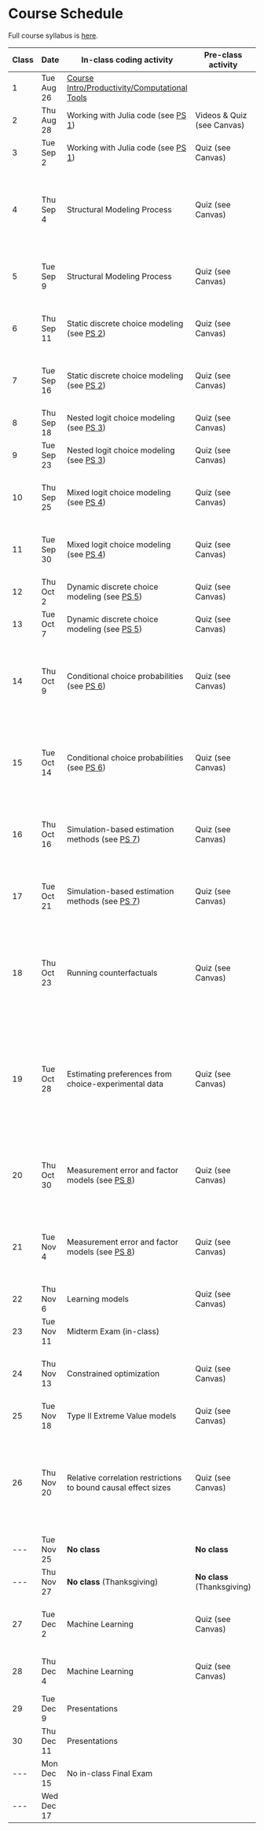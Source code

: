 # Course Schedule

Full course syllabus is [here](https://raw.githack.com/OU-PhD-Econometrics/fall-2025/master/Syllabus.pdf).

| **Class**  | **Date**  | **In-class coding activity**  | **Pre-class activity** | **Reference Materials** | **Other Items Due** |
|----- |----------  |-------------------------- |------------------------  |-------- |-------- |
|  1 | Tue Aug 26 | [Course Intro/Productivity/Computational Tools](https://raw.githack.com/OU-PhD-Econometrics/fall-2025/master/LectureNotes/01-Productivity/01slides.html) |                            | [Slides: Julia reference](https://raw.githack.com/OU-PhD-Econometrics/fall-2025/master/LectureNotes/00-JuliaTips/00slides.html#1)  | |
|  2 | Thu Aug 28 | Working with Julia code (see [PS 1](https://raw.githack.com/OU-PhD-Econometrics/fall-2025/master/ProblemSets/PS1-julia-intro/PS1.pdf))                   | Videos & Quiz (see Canvas) | [Slides: Clean Code](https://raw.githack.com/OU-PhD-Econometrics/fall-2025/master/LectureNotes/01a-CleanCode/01aslides.html#1)  |   |
|  3 | Tue Sep  2 | Working with Julia code (see [PS 1](https://raw.githack.com/OU-PhD-Econometrics/fall-2025/master/ProblemSets/PS1-julia-intro/PS1.pdf))                   | Quiz (see Canvas) | [Slides: Clean Code](https://raw.githack.com/OU-PhD-Econometrics/fall-2025/master/LectureNotes/01a-CleanCode/01aslides.html#1)  |   |
|  4 | Thu Sep  4 | Structural Modeling Process                                                                                                                              | Quiz (see Canvas) | [Slides: What is structural modeling?](https://raw.githack.com/OU-PhD-Econometrics/fall-2025/master/LectureNotes/02-IntroStructuralModels/02slides.html); [Lewbel (2019)](https://doi.org/10.1257/jel.20181361) Sections 1, beginning of Section 5, and 5.1  |   |
|  5 | Tue Sep  9 | Structural Modeling Process                                                                                                                              | Quiz (see Canvas) | [Slides: Structural modeling process](https://raw.githack.com/OU-PhD-Econometrics/fall-2025/master/LectureNotes/03-StructuralWorkflow/03slides.html); [Keane YouTube talk](https://www.youtube.com/watch?v=0hazaPBAYWE) |   |   |
|  6 | Thu Sep 11 | Static discrete choice modeling (see [PS 2](https://raw.githack.com/OU-PhD-Econometrics/fall-2025/master/ProblemSets/PS2-optimization-intro/PS2.pdf))    | Quiz (see Canvas) | [Slides: Random Utility Models & Logit](https://raw.githack.com/OU-PhD-Econometrics/fall-2025/master/LectureNotes/04-StaticDiscreteChoice/04slides.html);  _Train_,  Ch. 1-2, 3.1-3.3, 3.7-3.8  |   |
|  7 | Tue Sep 16 | Static discrete choice modeling (see [PS 2](https://raw.githack.com/OU-PhD-Econometrics/fall-2025/master/ProblemSets/PS2-optimization-intro/PS2.pdf))    | Quiz (see Canvas) | [Slides: Random Utility Models & Logit](https://raw.githack.com/OU-PhD-Econometrics/fall-2025/master/LectureNotes/04-StaticDiscreteChoice/04slides.html);  _Train_,  Ch. 1-2, 3.1-3.3, 3.7-3.8  |   |
|  8 | Thu Sep 18 | Nested logit choice modeling (see [PS 3](https://raw.githack.com/OU-PhD-Econometrics/fall-2025/master/ProblemSets/PS3-gev/PS3.pdf))                      | Quiz (see Canvas) | [Slides: GEV](https://raw.githack.com/OU-PhD-Econometrics/fall-2025/master/LectureNotes/05-GEV/05slides.html); _Train_, 4.1-4.2  |  |
|  9 | Tue Sep 23 | Nested logit choice modeling (see [PS 3](https://raw.githack.com/OU-PhD-Econometrics/fall-2025/master/ProblemSets/PS3-gev/PS3.pdf))                      | Quiz (see Canvas) | [Slides: GEV](https://raw.githack.com/OU-PhD-Econometrics/fall-2025/master/LectureNotes/05-GEV/05slides.html); _Train_, 4.1-4.2  |  |
| 10 | Thu Sep 25 | Mixed logit choice modeling (see [PS 4](https://raw.githack.com/OU-PhD-Econometrics/fall-2025/master/ProblemSets/PS4-mixture/PS4.pdf))                   | Quiz (see Canvas) | [Slides: Mixed logit, finite mixture, EM algorithm](https://raw.githack.com/OU-PhD-Econometrics/fall-2025/master/LectureNotes/06-Mixture/06slides.html); _Train_, 6.1-6.3, Ch. 14  |   |
| 11 | Tue Sep 30 | Mixed logit choice modeling (see [PS 4](https://raw.githack.com/OU-PhD-Econometrics/fall-2025/master/ProblemSets/PS4-mixture/PS4.pdf))                   | Quiz (see Canvas) | [Slides: Mixed logit, finite mixture, EM algorithm](https://raw.githack.com/OU-PhD-Econometrics/fall-2025/master/LectureNotes/06-Mixture/06slides.html); _Train_, 6.1-6.3, Ch. 14  |   |
| 12 | Thu Oct  2 | Dynamic discrete choice modeling (see [PS 5](https://raw.githack.com/OU-PhD-Econometrics/fall-2025/master/ProblemSets/PS5-ddc/PS5.pdf))                  | Quiz (see Canvas) | [Slides: Dynamic choice models](https://raw.githack.com/OU-PhD-Econometrics/fall-2025/master/LectureNotes/07-DDC/07slides.html); [Rust (1987)](http://www.jstor.org/stable/1911259)  |   |
| 13 | Tue Oct  7 | Dynamic discrete choice modeling (see [PS 5](https://raw.githack.com/OU-PhD-Econometrics/fall-2025/master/ProblemSets/PS5-ddc/PS5.pdf))                  | Quiz (see Canvas) | [Slides: Dynamic choice models](https://raw.githack.com/OU-PhD-Econometrics/fall-2025/master/LectureNotes/07-DDC/07slides.html); [Rust (1987)](http://www.jstor.org/stable/1911259)  |   |
| 14 | Thu Oct  9 | Conditional choice probabilities (see [PS 6](https://raw.githack.com/OU-PhD-Econometrics/fall-2025/master/ProblemSets/PS6-ccp/PS6.pdf))                  | Quiz (see Canvas) | [Slides: Estimating dynamic models without solving](https://raw.githack.com/OU-PhD-Econometrics/fall-2025/master/LectureNotes/08-CCP/08slides.html); [Hotz & Miller (1993)](https://doi.org/10.2307/2298122); [Arcidiacono & Miller (2011)](https://doi.org/10.3982/ECTA7743)  |   |
| 15 | Tue Oct 14 | Conditional choice probabilities (see [PS 6](https://raw.githack.com/OU-PhD-Econometrics/fall-2025/master/ProblemSets/PS6-ccp/PS6.pdf))                  | Quiz (see Canvas) | [Slides: Estimating dynamic models without solving](https://raw.githack.com/OU-PhD-Econometrics/fall-2025/master/LectureNotes/08-CCP/08slides.html); [Hotz & Miller (1993)](https://doi.org/10.2307/2298122); [Arcidiacono & Miller (2011)](https://doi.org/10.3982/ECTA7743)  |   |
| 16 | Thu Oct 16 | Simulation-based estimation methods (see [PS 7](https://raw.githack.com/OU-PhD-Econometrics/fall-2025/master/ProblemSets/PS7-smm/PS7.pdf))               | Quiz (see Canvas) | [Slides: Simulated Method of Moments](https://raw.githack.com/OU-PhD-Econometrics/fall-2025/master/LectureNotes/09-SMM/09slides.html); _Train_, 10.1-10.2; [Smith](http://www.econ.yale.edu/smith/palgrave7.pdf), p. 1  |   |
| 17 | Tue Oct 21 | Simulation-based estimation methods (see [PS 7](https://raw.githack.com/OU-PhD-Econometrics/fall-2025/master/ProblemSets/PS7-smm/PS7.pdf))               | Quiz (see Canvas) | [Slides: Simulated Method of Moments](https://raw.githack.com/OU-PhD-Econometrics/fall-2025/master/LectureNotes/09-SMM/09slides.html); _Train_, 10.1-10.2; [Smith](http://www.econ.yale.edu/smith/palgrave7.pdf), p. 1  |   |
| 18 | Thu Oct 23 | Running counterfactuals                                                                                                                                  | Quiz (see Canvas) | [Slides: Model Fit, Counterfactuals, Model validation](https://raw.githack.com/OU-PhD-Econometrics/fall-2025/master/LectureNotes/10-Cfl/10slides.html); [Fu, Grau and Rivera (2022)](https://onlinelibrary.wiley.com/doi/full/10.3982/QE1722); [Lang and Palacios (2018)](https://www.dropbox.com/s/r0dntxibz1qb1se/Lang%26Palacios-Teachers.pdf?dl=0) | |
| 19 | Tue Oct 28 | Estimating preferences from choice-experimental data                                                                                                     | Quiz (see Canvas) | [Slides: Subjective Expectations, Stated Preference and Choice Experiments](https://raw.githack.com/OU-PhD-Econometrics/fall-2025/master/LectureNotes/11-SubjExp/11slides.html); _Train_, 7.2-7.3; [Koşar, Ransom and van der Klaauw (2025)](https://tyleransom.github.io/research/SCE_migration.pdf), section 3.3 | |
| 20 | Thu Oct 30 | Measurement error and factor models (see [PS 8](https://raw.githack.com/OU-PhD-Econometrics/fall-2025/master/ProblemSets/PS8-factor/PS8.pdf))            | Quiz (see Canvas) | [Slides: Measurement Error & Factor Models](https://raw.githack.com/OU-PhD-Econometrics/fall-2025/master/LectureNotes/12-Factor/12slides.html); [Heckman, Stixrud and Urzua (2006)](https://jenni.uchicago.edu/papers/Heckman-Stixrud-Urzua_JOLE_v24n3_2006.pdf)  |  |
| 21 | Tue Nov  4 | Measurement error and factor models (see [PS 8](https://raw.githack.com/OU-PhD-Econometrics/fall-2025/master/ProblemSets/PS8-factor/PS8.pdf))            | Quiz (see Canvas) | [Slides: Measurement Error & Factor Models](https://raw.githack.com/OU-PhD-Econometrics/fall-2025/master/LectureNotes/12-Factor/12slides.html); [Heckman, Stixrud and Urzua (2006)](https://jenni.uchicago.edu/papers/Heckman-Stixrud-Urzua_JOLE_v24n3_2006.pdf)  |  |
| 22 | Thu Nov  6 | Learning models                                                                                                                                          | Quiz (see Canvas) | [Slides: Learning models](https://raw.githack.com/OU-PhD-Econometrics/fall-2025/master/LectureNotes/13-Learning/13slides.html); [Miller (1984)](https://doi.org/10.1086/261276) |  |
| 23 | Tue Nov 11 | Midterm Exam (in-class)                                                                                                                                  |                   |  |  |  |
| 24 | Thu Nov 13 | Constrained optimization                                                                                                                                 | Quiz (see Canvas) | [Slides: Constrained optimization and equilibrium models](https://raw.githack.com/OU-PhD-Econometrics/fall-2025/master/LectureNotes/14-Opt/14slides.html) | Start finding a paper for presentation/referee report  |  |
| 25 | Tue Nov 18 | Type II Extreme Value models                                                                                                                             | Quiz (see Canvas) |  |  |  |
| 26 | Thu Nov 20 | Relative correlation restrictions to bound causal effect sizes                                                                                           | Quiz (see Canvas) | [Slides: Obtaining causal effects without an "identification strategy"](https://raw.githack.com/OU-PhD-Econometrics/fall-2025/master/LectureNotes/15-RCR/15slides.html); [Altonji, Elder & Taber (2005)](https://doi.org/10.1086/426036); [Diegert, Masten & Poirier (2025)](https://arxiv.org/pdf/2206.02303) |  |
| ---| Tue Nov 25 | **No class**                                                                                                                                             | **No class**                 | | |
| ---| Thu Nov 27 | **No class** (Thanksgiving)                                                                                                                              | **No class** (Thanksgiving)  | | |
| 27 | Tue Dec  2 | Machine Learning                                                                                                                                         | Quiz (see Canvas) | [Slides: Intro to Machine Learning](https://raw.githack.com/OU-PhD-Econometrics/fall-2025/master/LectureNotes/19-IntroML/19slides.html); [James et al., section 2.1 (pp. 15-29)](https://hastie.su.domains/ISLR2/ISLRv2_corrected_June_2023.pdf.download.html) | |
| 28 | Thu Dec  4 | Machine Learning                                                                                                                                         | Quiz (see Canvas) | [Slides: Machine Learning for Causal Modeling](https://raw.githack.com/OU-PhD-Econometrics/fall-2025/master/LectureNotes/20-CausalML/20slides.html)  | Work on Referee Report & Presentation |
| 29 | Tue Dec  9 | Presentations                                                                                                                                            |                   |  | Presentation  |
| 30 | Thu Dec 11 | Presentations                                                                                                                                            |                   |  | Presentation,[Referee Report](https://github.com/OU-PhD-Econometrics/fall-2025/blob/master/OtherAssignments/RefereeReport.pdf) due (submit to Canvas)  |
| ---| Mon Dec 15 | No in-class Final Exam                                                                                                                                   |   | |  |
| ---| Wed Dec 17 |                                                                                                                                                          |   | | Research Proposal due (submit to Canvas) |
